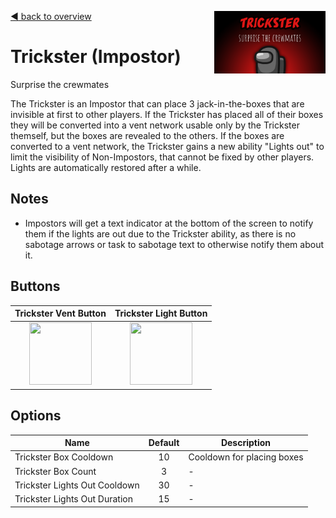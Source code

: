 [:arrow_backward: back to overview](https://github.com/laicosvk/theepicroles#roles "back to overview")
<img align="right" height="100" src="Trickster.png"/>

# Trickster (Impostor)
Surprise the crewmates

The Trickster is an Impostor that can place 3 jack-in-the-boxes that are invisible at first to other players.
If the Trickster has placed all of their boxes they will be converted into a vent network usable only by the Trickster themself, but the boxes are revealed to the others.
If the boxes are converted to a vent network, the Trickster gains a new ability "Lights out" to limit the visibility of Non-Impostors, that cannot be fixed by other players. Lights are automatically restored after a while.

## Notes
- Impostors will get a text indicator at the bottom of the screen to notify them if the lights are out due to the Trickster ability, as there is no sabotage arrows or task to sabotage text to otherwise notify them about it.

## Buttons
| Trickster Vent Button | Trickster Light Button |
| :------------: | :------------: |
| <img width="100" height="100" src="../../TheEpicRoles/Resources/TricksterVentButton.png"/> | <img width="100" height="100" src="../../TheEpicRoles/Resources/LightsOutButton.png"/> |

## Options
| Name | Default | Description |
| --- | :---: | --- |
| Trickster Box Cooldown | 10 | Cooldown for placing boxes |
| Trickster Box Count | 3 | - |
| Trickster Lights Out Cooldown | 30 | - |
| Trickster Lights Out Duration | 15 | - |